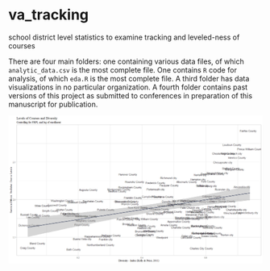 # va_tracking
school district level statistics to examine tracking and leveled-ness of courses

There are four main folders: one containing various data files, of which `analytic_data.csv` is the most complete file. One contains `R` code for analysis, of which `eda.R` is the most complete file. A third folder has data visualizations in no particular organization. A fourth folder contains past versions of this project as submitted to conferences in preparation of this manuscript for publication. 

![](https://github.com/McCartneyAC/va_tracking/blob/master/data_vis/plot_c_names_no_points.png?raw=true?raw=true)
